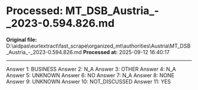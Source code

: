 # Processed: MT_DSB_Austria_-_2023-0.594.826.md

**Original file:** D:\aidpas\eurlextract\fast_scrape\organized_mt\authorities\Austria\MT_DSB_Austria_-_2023-0.594.826.md
**Processed at:** 2025-09-12 16:40:17

---

Answer 1: BUSINESS
Answer 2: N_A
Answer 3: OTHER
Answer 4: N_A
Answer 5: UNKNOWN
Answer 6: NO
Answer 7: N_A
Answer 8: NONE
Answer 9: UNKNOWN
Answer 10: NOT_DISCUSSED
Answer 11: YES